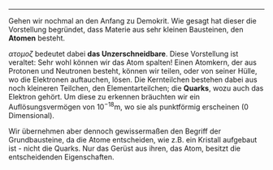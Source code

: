 ***

Gehen wir nochmal an den Anfang zu Demokrit. Wie gesagt hat dieser die Vorstellung begründet, dass Materie aus sehr kleinen Bausteinen, den **Atomen** besteht. 

$\alpha \tau o\mu o\zeta$ bedeutet dabei **das Unzerschneidbare**. Diese Vorstellung ist veraltet: Sehr wohl können wir das Atom spalten! Einen Atomkern, der aus Protonen und Neutronen besteht, können wir teilen, oder von seiner Hülle, wo die Elektronen auftauchen, lösen. Die Kernteilchen bestehen dabei aus noch kleineren Teilchen, den Elementarteilchen; die **Quarks**, wozu auch das Elektron gehört. Um diese zu erkennen bräuchten wir ein Auflösungsvermögen von $10^{-18}\text{m}$, wo sie als punktförmig erscheinen (0 Dimensional).

Wir übernehmen aber dennoch gewissermaßen den Begriff der Grundbausteine, da die Atome entscheiden, wie z.B. ein Kristall aufgebaut ist - nicht die Quarks. Nur das Gerüst aus ihren, das Atom, besitzt die entscheidenden Eigenschaften.